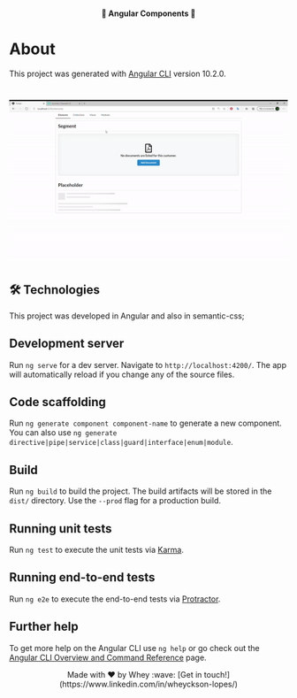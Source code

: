 <h4 align="center"> 
	🚀 Angular Components 🚀 
</h4> 

# About

This project was generated with [Angular CLI](https://github.com/angular/angular-cli) version 10.2.0.

<h1 align="center">
    <img alt="compsAng" title="#compsAng" src="./src/assets/compAngular.gif" width="600"/> 
</h1>

## 🛠 Technologies

This project was developed in Angular and also in semantic-css;


## Development server

Run `ng serve` for a dev server. Navigate to `http://localhost:4200/`. The app will automatically reload if you change any of the source files.

## Code scaffolding

Run `ng generate component component-name` to generate a new component. You can also use `ng generate directive|pipe|service|class|guard|interface|enum|module`.

## Build

Run `ng build` to build the project. The build artifacts will be stored in the `dist/` directory. Use the `--prod` flag for a production build.

## Running unit tests

Run `ng test` to execute the unit tests via [Karma](https://karma-runner.github.io).

## Running end-to-end tests

Run `ng e2e` to execute the end-to-end tests via [Protractor](http://www.protractortest.org/).

## Further help

To get more help on the Angular CLI use `ng help` or go check out the [Angular CLI Overview and Command Reference](https://angular.io/cli) page.

<p align="center">
Made with ♥ by Whey :wave: [Get in touch!](https://www.linkedin.com/in/wheyckson-lopes/)
</p>
